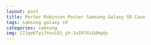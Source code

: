 ```yaml
---
layout: post
title: Porter Robinson Poster Samsung Galaxy S9 Case
tags: samsung galaxy s9
categories: samsung
img: 17JqeKTyiJYosLO1_yh-1uIR74iGdHq4y
---
```

